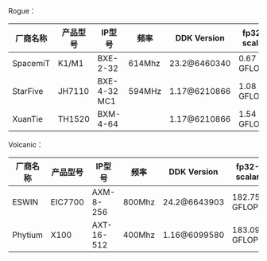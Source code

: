 Rogue：

| 厂商名称 | 产品型号 | IP型号       | 频率   | DDK Version  | fp32-scalar | fp32-vec4   | fp16-scalar | fp16-vec4   | int32-scalar | int32-vec4 | int16-scalar | int16-vec4 |
| -------- | -------- | ------------ | ------ | ------------ | ----------- | ----------- | ----------- | ----------- | ------------ | ---------- | ------------ | ---------- |
| SpacemiT | K1/M1    | BXE-2-32     | 614Mhz | 23.2@6460340 | 0.67 GFLOPS | 0.76 GFLOPS | 1.31 GFLOPS | 0.88 GFLOPS | 7.64 GIOPS   | 0.67 GIOPS | 7.64 GIOPS   | 0.67 GIOPS |
| StarFive | JH7110   | BXE-4-32 MC1 | 594MHz | 1.17@6210866 | 1.08 GFLOPS | 2.31 GFLOPS | 5.84 GFLOPS | 1.89 GFLOPS | 4.67 GIOPS   | 1.15 GIOPS | 4.67 GIOPS   | 1.15 GIOPS |
| XuanTie  | TH1520   | BXM-4-64     |        | 1.17@6210866 | 1.54 GFLOPS | 3.09 GFLOPS | 8.58 GFLOPS | 2.54 GFLOPS | 8.68 GIOPS   | 1.54 GIOPS | 8.68 GIOPS   | 1.54 GIOPS |



Volcanic：



| 厂商名称 | 产品型号 | IP型号     | 频率   | DDK Version  | fp32-scalar   | fp32-vec4     | fp16-scalar   | fp16-vec4     | int32-scalar | int32-vec4  | int16-scalar | int16-vec4  |
| -------- | -------- | ---------- | ------ | ------------ | ------------- | ------------- | ------------- | ------------- | ------------ | ----------- | ------------ | ----------- |
| ESWIN    | EIC7700  | AXM-8-256  | 800Mhz | 24.2@6643903 | 182.75 GFLOPS | 182.79 GFLOPS | 182.46 GFLOPS | 149.08 GFLOPS | 45.32 GIOPS  | 42.54 GIOPS | 45.15 GIOPS  | 42.50 GIOPS |
| Phytium  | X100     | AXT-16-512 | 400Mhz | 1.16@6099580 | 183.09 GFLOPS | 100.91 GFLOPS | 182.92 GFLOPS | 91.86 GFLOPS  | 45.41 GIOPS  | 42.44 GIOPS | 45.33 GIOPS  | 42.38 GIOPS |

